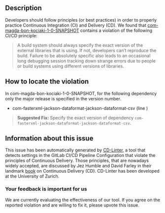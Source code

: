 
## Description
Developers should follow principles (or best practices) in order to properly practice Continuous Integration (CI) and Delivery (CD).
We found that [com-magda-bon-kociaki-1-0-SNAPSHOT](https://gitlab.com/bon/web-socket-example-application/blob/master/.gitlab-ci.yml) contains a violation of the following CI/CD principle:

> A build system should always specify the exact version of the external libraries that is using.
If not, developers can’t reproduce the build. Failure to be absolutely specific also leads to an occasional long debugging session tracking down strange errors due to people or build systems using different versions of libraries.

## How to locate the violation

In com-magda-bon-kociaki-1-0-SNAPSHOT, for the following dependency only the major release is specified in the version number.

* com-fasterxml-jackson-dataformat-jackson-dataformat-csv (line )

> **Suggested Fix:** Specify the exact version of dependency `com-fasterxml-jackson-dataformat-jackson-dataformat-csv`.

## Information about this issue

This issue has been automatically generated by [CD-Linter](https://gitlab.com/Jancso/configuration-analytics), a tool that detects settings in the GitLab CI/CD Pipeline Configuration that violate the principles of Continuous Delivery. Those principles, that are nowadays widely accepted, are discussed by Jez Humble and David Farley in their landmark [book](https://www.oreilly.com/library/view/continuous-delivery-reliable/9780321670250/) on Continuous Delivery (CD). CD-Linter has been developed at the University of Zurich.

### Your feedback is important for us
We are currently evaluating the effectiveness of our tool. If you agree on the reported violation and are willing to fix it, please upvote this issue.